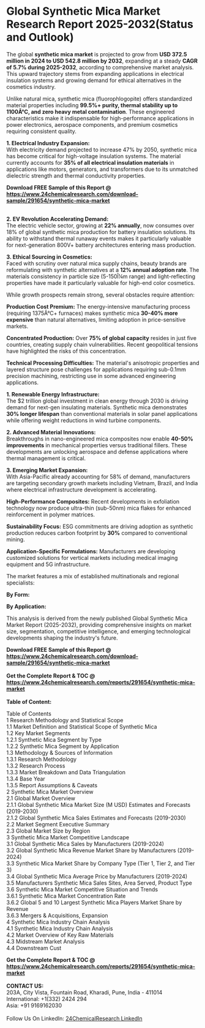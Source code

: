 <h1>Global Synthetic Mica Market Research Report 2025-2032(Status and Outlook)</h1><p>The global <strong>synthetic mica market</strong> is projected to grow from <strong>USD 372.5 million in 2024 to USD 542.8 million by 2032</strong>, expanding at a steady <strong>CAGR of 5.7% during 2025-2032</strong>, according to comprehensive market analysis. This upward trajectory stems from expanding applications in electrical insulation systems and growing demand for ethical alternatives in the cosmetics industry.</p><p>Unlike natural mica, synthetic mica (fluorophlogopite) offers standardized material properties including <strong>99.5%+ purity, thermal stability up to 1100Â°C, and zero heavy metal contamination</strong>. These engineered characteristics make it indispensable for high-performance applications in power electronics, aerospace components, and premium cosmetics requiring consistent quality.</p><p><strong>1. Electrical Industry Expansion:</strong><br>
With electricity demand projected to increase 47% by 2050, synthetic mica has become critical for high-voltage insulation systems. The material currently accounts for <strong>35% of all electrical insulation materials</strong> in applications like motors, generators, and transformers due to its unmatched dielectric strength and thermal conductivity properties.</p><div><b>Download FREE Sample of this Report @ 
            <a href="https://www.24chemicalresearch.com/download-sample/291654/synthetic-mica-market">
            https://www.24chemicalresearch.com/download-sample/291654/synthetic-mica-market</a></b></div><br><p><strong>2. EV Revolution Accelerating Demand:</strong><br>
The electric vehicle sector, growing at <strong>22% annually</strong>, now consumes over 18% of global synthetic mica production for battery insulation solutions. Its ability to withstand thermal runaway events makes it particularly valuable for next-generation 800V+ battery architectures entering mass production.</p><p><strong>3. Ethical Sourcing in Cosmetics:</strong><br>
Faced with scrutiny over natural mica supply chains, beauty brands are reformulating with synthetic alternatives at a <strong>12% annual adoption rate</strong>. The materials consistency in particle size (5-150Î¼m range) and light-reflecting properties have made it particularly valuable for high-end color cosmetics.</p><p>While growth prospects remain strong, several obstacles require attention:</p><p><strong>Production Cost Premium:</strong> The energy-intensive manufacturing process (requiring 1375Â°C+ furnaces) makes synthetic mica <strong>30-40% more expensive</strong> than natural alternatives, limiting adoption in price-sensitive markets.</p><p><strong>Concentrated Production:</strong> Over <strong>75% of global capacity</strong> resides in just five countries, creating supply chain vulnerabilities. Recent geopolitical tensions have highlighted the risks of this concentration.</p><p><strong>Technical Processing Difficulties:</strong> The material's anisotropic properties and layered structure pose challenges for applications requiring sub-0.1mm precision machining, restricting use in some advanced engineering applications.</p><p><strong>1. Renewable Energy Infrastructure:</strong><br>
The $2 trillion global investment in clean energy through 2030 is driving demand for next-gen insulating materials. Synthetic mica demonstrates <strong>30% longer lifespan</strong> than conventional materials in solar panel applications while offering weight reductions in wind turbine components.</p><p><strong>2. Advanced Material Innovations:</strong><br>
Breakthroughs in nano-engineered mica composites now enable <strong>40-50% improvements</strong> in mechanical properties versus traditional fillers. These developments are unlocking aerospace and defense applications where thermal management is critical.</p><p><strong>3. Emerging Market Expansion:</strong><br>
With Asia-Pacific already accounting for 58% of demand, manufacturers are targeting secondary growth markets including Vietnam, Brazil, and India where electrical infrastructure development is accelerating.</p><p><strong>High-Performance Composites:</strong> Recent developments in exfoliation technology now produce ultra-thin (sub-50nm) mica flakes for enhanced reinforcement in polymer matrices.</p><p><strong>Sustainability Focus:</strong> ESG commitments are driving adoption as synthetic production reduces carbon footprint by <strong>30%</strong> compared to conventional mining.</p><p><strong>Application-Specific Formulations:</strong> Manufacturers are developing customized solutions for vertical markets including medical imaging equipment and 5G infrastructure.</p><p>The market features a mix of established multinationals and regional specialists:</p><p><strong>By Form:</strong></p><p><strong>By Application:</strong></p><p>This analysis is derived from the newly published Global Synthetic Mica Market Report (2025-2032), providing comprehensive insights on market size, segmentation, competitive intelligence, and emerging technological developments shaping the industry's future.</p><div><b>Download FREE Sample of this Report @ 
            <a href="https://www.24chemicalresearch.com/download-sample/291654/synthetic-mica-market">
            https://www.24chemicalresearch.com/download-sample/291654/synthetic-mica-market</a></b></div><br><div><b>Get the Complete Report & TOC @ 
            <a href="https://www.24chemicalresearch.com/reports/291654/synthetic-mica-market">
            https://www.24chemicalresearch.com/reports/291654/synthetic-mica-market</a></b></div><br>
            <b>Table of Content:</b><p>Table of Contents<br />
1 Research Methodology and Statistical Scope<br />
1.1 Market Definition and Statistical Scope of Synthetic Mica<br />
1.2 Key Market Segments<br />
1.2.1 Synthetic Mica Segment by Type<br />
1.2.2 Synthetic Mica Segment by Application<br />
1.3 Methodology & Sources of Information<br />
1.3.1 Research Methodology<br />
1.3.2 Research Process<br />
1.3.3 Market Breakdown and Data Triangulation<br />
1.3.4 Base Year<br />
1.3.5 Report Assumptions & Caveats<br />
2 Synthetic Mica Market Overview<br />
2.1 Global Market Overview<br />
2.1.1 Global Synthetic Mica Market Size (M USD) Estimates and Forecasts (2019-2030)<br />
2.1.2 Global Synthetic Mica Sales Estimates and Forecasts (2019-2030)<br />
2.2 Market Segment Executive Summary<br />
2.3 Global Market Size by Region<br />
3 Synthetic Mica Market Competitive Landscape<br />
3.1 Global Synthetic Mica Sales by Manufacturers (2019-2024)<br />
3.2 Global Synthetic Mica Revenue Market Share by Manufacturers (2019-2024)<br />
3.3 Synthetic Mica Market Share by Company Type (Tier 1, Tier 2, and Tier 3)<br />
3.4 Global Synthetic Mica Average Price by Manufacturers (2019-2024)<br />
3.5 Manufacturers Synthetic Mica Sales Sites, Area Served, Product Type<br />
3.6 Synthetic Mica Market Competitive Situation and Trends<br />
3.6.1 Synthetic Mica Market Concentration Rate<br />
3.6.2 Global 5 and 10 Largest Synthetic Mica Players Market Share by Revenue<br />
3.6.3 Mergers & Acquisitions, Expansion<br />
4 Synthetic Mica Industry Chain Analysis<br />
4.1 Synthetic Mica Industry Chain Analysis<br />
4.2 Market Overview of Key Raw Materials<br />
4.3 Midstream Market Analysis<br />
4.4 Downstream Cust</p><div><b>Get the Complete Report & TOC @ 
            <a href="https://www.24chemicalresearch.com/reports/291654/synthetic-mica-market">
            https://www.24chemicalresearch.com/reports/291654/synthetic-mica-market</a></b></div><br><b>CONTACT US:</b><br>
            203A, City Vista, Fountain Road, Kharadi, Pune, India - 411014<br>
            International: +1(332) 2424 294<br>
            Asia: +91 9169162030 <br><br>
            Follow Us On LinkedIn: <a href="https://www.linkedin.com/company/24chemicalresearch/">24ChemicalResearch LinkedIn</a>